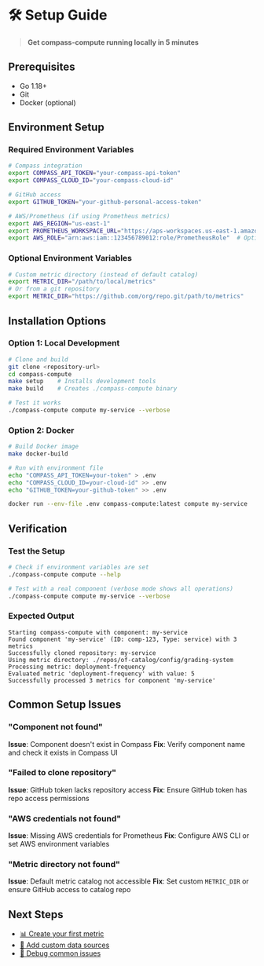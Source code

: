 # 🛠️ Setup Guide

> **Get compass-compute running locally in 5 minutes**

## Prerequisites

- Go 1.18+
- Git
- Docker (optional)

## Environment Setup

### Required Environment Variables

```bash
# Compass integration
export COMPASS_API_TOKEN="your-compass-api-token"
export COMPASS_CLOUD_ID="your-compass-cloud-id"

# GitHub access
export GITHUB_TOKEN="your-github-personal-access-token"

# AWS/Prometheus (if using Prometheus metrics)
export AWS_REGION="us-east-1"
export PROMETHEUS_WORKSPACE_URL="https://aps-workspaces.us-east-1.amazonaws.com/workspaces/ws-xxxxx/"
export AWS_ROLE="arn:aws:iam::123456789012:role/PrometheusRole"  # Optional
```

### Optional Environment Variables

```bash
# Custom metric directory (instead of default catalog)
export METRIC_DIR="/path/to/local/metrics"
# Or from a git repository
export METRIC_DIR="https://github.com/org/repo.git/path/to/metrics"
```

## Installation Options

### Option 1: Local Development

```bash
# Clone and build
git clone <repository-url>
cd compass-compute
make setup    # Installs development tools
make build    # Creates ./compass-compute binary

# Test it works
./compass-compute compute my-service --verbose
```

### Option 2: Docker

```bash
# Build Docker image
make docker-build

# Run with environment file
echo "COMPASS_API_TOKEN=your-token" > .env
echo "COMPASS_CLOUD_ID=your-cloud-id" >> .env
echo "GITHUB_TOKEN=your-github-token" >> .env

docker run --env-file .env compass-compute:latest compute my-service
```

## Verification

### Test the Setup

```bash
# Check if environment variables are set
./compass-compute compute --help

# Test with a real component (verbose mode shows all operations)
./compass-compute compute my-service --verbose
```

### Expected Output

```
Starting compass-compute with component: my-service
Found component 'my-service' (ID: comp-123, Type: service) with 3 metrics
Successfully cloned repository: my-service
Using metric directory: ./repos/of-catalog/config/grading-system
Processing metric: deployment-frequency
Evaluated metric 'deployment-frequency' with value: 5
Successfully processed 3 metrics for component 'my-service'
```

## Common Setup Issues

### "Component not found"
**Issue**: Component doesn't exist in Compass
**Fix**: Verify component name and check it exists in Compass UI

### "Failed to clone repository"
**Issue**: GitHub token lacks repository access
**Fix**: Ensure GitHub token has repo access permissions

### "AWS credentials not found"
**Issue**: Missing AWS credentials for Prometheus
**Fix**: Configure AWS CLI or set AWS environment variables

### "Metric directory not found"
**Issue**: Default metric catalog not accessible
**Fix**: Set custom `METRIC_DIR` or ensure GitHub access to catalog repo

## Next Steps

- [📊 Create your first metric](facts-guide.md)
- [🔌 Add custom data sources](extensions.md)
- [🐛 Debug common issues](debugging.md)